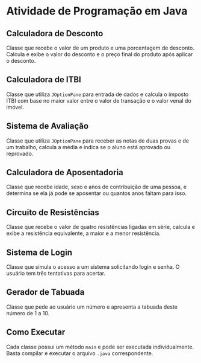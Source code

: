 # Atividade de Programação em Java

## Calculadora de Desconto
Classe que recebe o valor de um produto e uma porcentagem de desconto. Calcula e exibe o valor do desconto e o preço final do produto após aplicar o desconto.

## Calculadora de ITBI
Classe que utiliza `JOptionPane` para entrada de dados e calcula o imposto ITBI com base no maior valor entre o valor de transação e o valor venal do imóvel.

## Sistema de Avaliação
Classe que utiliza `JOptionPane` para receber as notas de duas provas e de um trabalho, calcula a média e indica se o aluno está aprovado ou reprovado.

## Calculadora de Aposentadoria
Classe que recebe idade, sexo e anos de contribuição de uma pessoa, e determina se ela já pode se aposentar ou quantos anos faltam para isso.

## Circuito de Resistências
Classe que recebe o valor de quatro resistências ligadas em série, calcula e exibe a resistência equivalente, a maior e a menor resistência.

## Sistema de Login
Classe que simula o acesso a um sistema solicitando login e senha. O usuário tem três tentativas para acertar.

## Gerador de Tabuada
Classe que pede ao usuário um número e apresenta a tabuada deste número de 1 a 10.

## Como Executar
Cada classe possui um método `main` e pode ser executada individualmente. Basta compilar e executar o arquivo `.java` correspondente.
